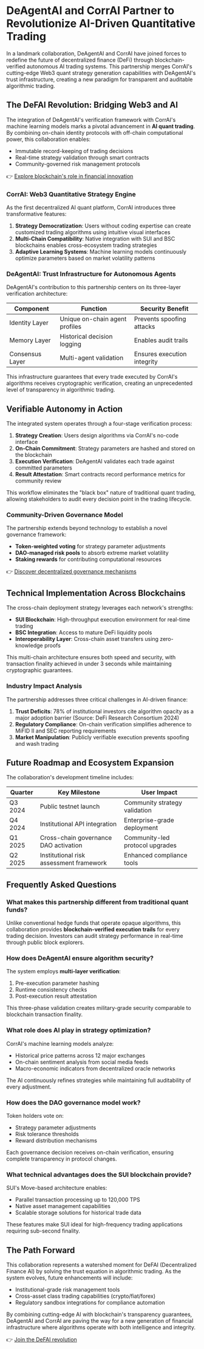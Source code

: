 # DeAgentAI and CorrAI Partner to Revolutionize AI-Driven Quantitative Trading

In a landmark collaboration, DeAgentAI and CorrAI have joined forces to redefine the future of decentralized finance (DeFi) through blockchain-verified autonomous AI trading systems. This partnership merges CorrAI's cutting-edge Web3 quant strategy generation capabilities with DeAgentAI's trust infrastructure, creating a new paradigm for transparent and auditable algorithmic trading.

## The DeFAI Revolution: Bridging Web3 and AI

The integration of DeAgentAI's verification framework with CorrAI's machine learning models marks a pivotal advancement in **AI quant trading**. By combining on-chain identity protocols with off-chain computational power, this collaboration enables:

- Immutable record-keeping of trading decisions
- Real-time strategy validation through smart contracts
- Community-governed risk management protocols

👉 [Explore blockchain's role in financial innovation](https://bit.ly/okx-bonus)

### CorrAI: Web3 Quantitative Strategy Engine

As the first decentralized AI quant platform, CorrAI introduces three transformative features:

1. **Strategy Democratization**: Users without coding expertise can create customized trading algorithms using intuitive visual interfaces
2. **Multi-Chain Compatibility**: Native integration with SUI and BSC blockchains enables cross-ecosystem trading strategies
3. **Adaptive Learning Systems**: Machine learning models continuously optimize parameters based on market volatility patterns

### DeAgentAI: Trust Infrastructure for Autonomous Agents

DeAgentAI's contribution to this partnership centers on its three-layer verification architecture:

| Component       | Function                     | Security Benefit                |
|----------------|------------------------------|----------------------------------|
| Identity Layer | Unique on-chain agent profiles | Prevents spoofing attacks       |
| Memory Layer   | Historical decision logging    | Enables audit trails            |
| Consensus Layer| Multi-agent validation         | Ensures execution integrity     |

This infrastructure guarantees that every trade executed by CorrAI's algorithms receives cryptographic verification, creating an unprecedented level of transparency in algorithmic trading.

## Verifiable Autonomy in Action

The integrated system operates through a four-stage verification process:

1. **Strategy Creation**: Users design algorithms via CorrAI's no-code interface
2. **On-Chain Commitment**: Strategy parameters are hashed and stored on the blockchain
3. **Execution Verification**: DeAgentAI validates each trade against committed parameters
4. **Result Attestation**: Smart contracts record performance metrics for community review

This workflow eliminates the "black box" nature of traditional quant trading, allowing stakeholders to audit every decision point in the trading lifecycle.

### Community-Driven Governance Model

The partnership extends beyond technology to establish a novel governance framework:

- **Token-weighted voting** for strategy parameter adjustments
- **DAO-managed risk pools** to absorb extreme market volatility
- **Staking rewards** for contributing computational resources

👉 [Discover decentralized governance mechanisms](https://bit.ly/okx-bonus)

## Technical Implementation Across Blockchains

The cross-chain deployment strategy leverages each network's strengths:

- **SUI Blockchain**: High-throughput execution environment for real-time trading
- **BSC Integration**: Access to mature DeFi liquidity pools
- **Interoperability Layer**: Cross-chain asset transfers using zero-knowledge proofs

This multi-chain architecture ensures both speed and security, with transaction finality achieved in under 3 seconds while maintaining cryptographic guarantees.

### Industry Impact Analysis

The partnership addresses three critical challenges in AI-driven finance:

1. **Trust Deficits**: 78% of institutional investors cite algorithm opacity as a major adoption barrier (Source: DeFi Research Consortium 2024)
2. **Regulatory Compliance**: On-chain verification simplifies adherence to MiFID II and SEC reporting requirements
3. **Market Manipulation**: Publicly verifiable execution prevents spoofing and wash trading

## Future Roadmap and Ecosystem Expansion

The collaboration's development timeline includes:

| Quarter | Key Milestone                          | User Impact                     |
|---------|----------------------------------------|----------------------------------|
| Q3 2024 | Public testnet launch                  | Community strategy validation    |
| Q4 2024 | Institutional API integration          | Enterprise-grade deployment      |
| Q1 2025 | Cross-chain governance DAO activation  | Community-led protocol upgrades  |
| Q2 2025 | Institutional risk assessment framework| Enhanced compliance tools        |

## Frequently Asked Questions

### What makes this partnership different from traditional quant funds?

Unlike conventional hedge funds that operate opaque algorithms, this collaboration provides **blockchain-verified execution trails** for every trading decision. Investors can audit strategy performance in real-time through public block explorers.

### How does DeAgentAI ensure algorithm security?

The system employs **multi-layer verification**:
1. Pre-execution parameter hashing
2. Runtime consistency checks
3. Post-execution result attestation

This three-phase validation creates military-grade security comparable to blockchain transaction finality.

### What role does AI play in strategy optimization?

CorrAI's machine learning models analyze:
- Historical price patterns across 12 major exchanges
- On-chain sentiment analysis from social media feeds
- Macro-economic indicators from decentralized oracle networks

The AI continuously refines strategies while maintaining full auditability of every adjustment.

### How does the DAO governance model work?

Token holders vote on:
- Strategy parameter adjustments
- Risk tolerance thresholds
- Reward distribution mechanisms

Each governance decision receives on-chain verification, ensuring complete transparency in protocol changes.

### What technical advantages does the SUI blockchain provide?

SUI's Move-based architecture enables:
- Parallel transaction processing up to 120,000 TPS
- Native asset management capabilities
- Scalable storage solutions for historical trade data

These features make SUI ideal for high-frequency trading applications requiring sub-second finality.

## The Path Forward

This collaboration represents a watershed moment for DeFAI (Decentralized Finance AI) by solving the trust equation in algorithmic trading. As the system evolves, future enhancements will include:

- Institutional-grade risk management tools
- Cross-asset class trading capabilities (crypto/fiat/forex)
- Regulatory sandbox integrations for compliance automation

By combining cutting-edge AI with blockchain's transparency guarantees, DeAgentAI and CorrAI are paving the way for a new generation of financial infrastructure where algorithms operate with both intelligence and integrity.

👉 [Join the DeFAI revolution](https://bit.ly/okx-bonus)